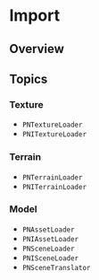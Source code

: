 # Import

<!--summary-->

## Overview

<!--overview-->

## Topics

### Texture

- ``PNTextureLoader``
- ``PNITextureLoader``

### Terrain

- ``PNTerrainLoader``
- ``PNITerrainLoader``

### Model

- ``PNAssetLoader``
- ``PNIAssetLoader``
- ``PNSceneLoader``
- ``PNISceneLoader``
- ``PNSceneTranslator``
